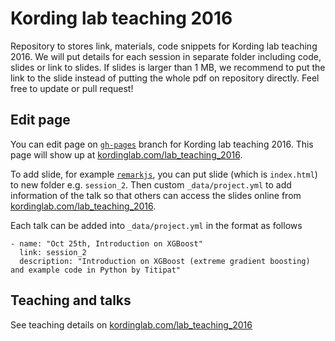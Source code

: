 # Kording lab teaching 2016

Repository to stores link, materials, code snippets for Kording lab teaching 2016.
We will put details for each session in separate folder including code, slides or link to slides.
If slides is larger than 1 MB, we recommend to put the link to
the slide instead of putting the whole pdf on repository directly.
Feel free to update or pull request!


## Edit page

You can edit page on [`gh-pages`](https://github.com/KordingLab/lab_teaching_2016/tree/gh-pages)
branch for Kording lab teaching 2016. This page will show up at [kordinglab.com/lab_teaching_2016](http://kordinglab.com/lab_teaching_2016/).

To add slide, for example [`remarkjs`](https://github.com/gnab/remark),
you can put slide (which is `index.html`) to new folder e.g. `session_2`.
Then custom `_data/project.yml` to add information of the talk so that others can
access the slides online from [kordinglab.com/lab_teaching_2016](http://kordinglab.com/lab_teaching_2016/).

Each talk can be added into `_data/project.yml` in the format as follows

```
- name: "Oct 25th, Introduction on XGBoost"
  link: session_2
  description: "Introduction on XGBoost (extreme gradient boosting) and example code in Python by Titipat"
```


## Teaching and talks

See teaching details on [kordinglab.com/lab_teaching_2016](http://kordinglab.com/lab_teaching_2016/)

